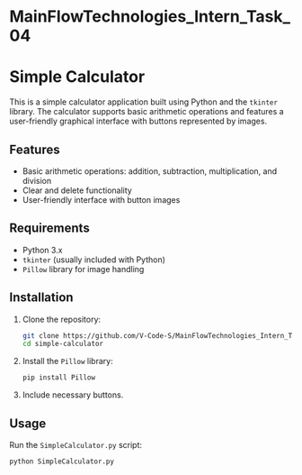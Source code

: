 # MainFlowTechnologies_Intern_Task_04

# Simple Calculator

This is a simple calculator application built using Python and the `tkinter` library. The calculator supports basic arithmetic operations and features a user-friendly graphical interface with buttons represented by images.

## Features

- Basic arithmetic operations: addition, subtraction, multiplication, and division
- Clear and delete functionality
- User-friendly interface with button images

## Requirements

- Python 3.x
- `tkinter` (usually included with Python)
- `Pillow` library for image handling

## Installation

1. Clone the repository:
    ```bash
    git clone https://github.com/V-Code-S/MainFlowTechnologies_Intern_Task_04.git
    cd simple-calculator
    ```

2. Install the `Pillow` library:
    ```bash
    pip install Pillow
    ```

3. Include necessary buttons. 

## Usage

Run the `SimpleCalculator.py` script:

```bash
python SimpleCalculator.py


